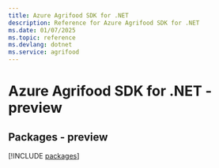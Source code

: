 ```yaml
---
title: Azure Agrifood SDK for .NET
description: Reference for Azure Agrifood SDK for .NET
ms.date: 01/07/2025
ms.topic: reference
ms.devlang: dotnet
ms.service: agrifood
---
```

# Azure Agrifood SDK for .NET - preview
## Packages - preview
[!INCLUDE [packages](agrifood-index.md)]